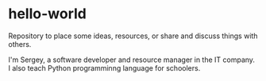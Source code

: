 # hello-world
Repository to place some ideas, resources, or share and discuss things with others.

I'm Sergey, a software developer and resource manager in the IT company. I also teach Python programminng language for schoolers.
